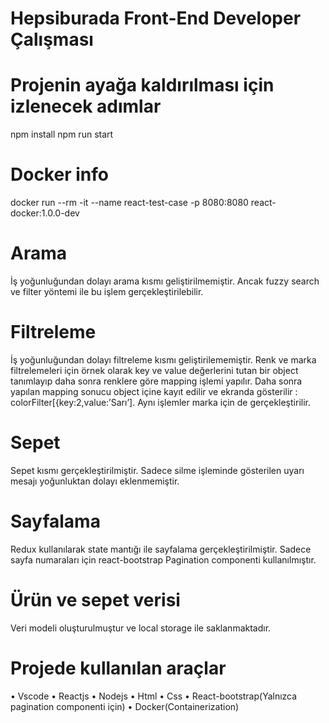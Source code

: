 # Hepsiburada Front-End Developer Çalışması

# Projenin ayağa kaldırılması için izlenecek adımlar

npm install
npm run start

# Docker info

docker run --rm -it --name react-test-case -p 8080:8080 react-docker:1.0.0-dev

# Arama

İş yoğunluğundan dolayı arama kısmı geliştirilmemiştir. Ancak fuzzy search ve filter yöntemi ile bu işlem gerçekleştirilebilir.

# Filtreleme

İş yoğunluğundan dolayı filtreleme kısmı geliştirilememiştir. Renk ve marka filtrelemeleri için örnek olarak key ve value değerlerini tutan bir object tanımlayıp daha sonra renklere göre mapping işlemi yapılır. Daha sonra yapılan mapping sonucu object içine kayıt edilir ve ekranda gösterilir : colorFilter[{key:2,value:’Sarı’]. Aynı işlemler marka için de gerçekleştirilir.

# Sepet

Sepet kısmı gerçekleştirilmiştir. Sadece silme işleminde gösterilen uyarı mesajı yoğunluktan dolayı eklenmemiştir.

# Sayfalama

Redux kullanılarak state mantığı ile sayfalama gerçekleştirilmiştir. Sadece sayfa numaraları için react-bootstrap Pagination componenti kullanılmıştır.

# Ürün ve sepet verisi

Veri modeli oluşturulmuştur ve local storage ile saklanmaktadır.

# Projede kullanılan araçlar

•	Vscode
•	Reactjs
•	Nodejs
•	Html
•	Css
•	React-bootstrap(Yalnızca pagination componenti için)
•	Docker(Containerization)
